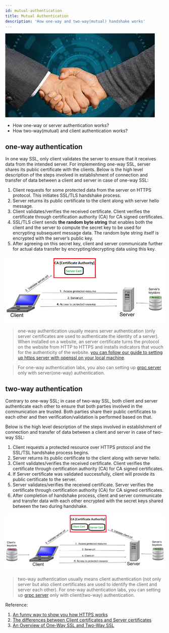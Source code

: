 ```yaml
---
id: mutual-authentication
title: Mutual Authentication
description: 'How one-way and two-way(mutual) handshake works'
---
```


![mutual-auth](/docs/assets/Security/mutual-auth.jpeg)


- How one-way or server authentication works?
- How two-way(mutual) and client authentication works?

## one-way authentication

In one way SSL, only client validates the server to ensure that it receives data from the intended server. For implementing one-way SSL, server shares its public certificate with the clients. 
Below is the high level description of the steps involved in establishment of connection and transfer of data between a client and server in case of one-way SSL:
 
1. Client requests for some protected data from the server on HTTPS protocol. This initiates SSL/TLS handshake process. 
2. Server returns its public certificate to the client along with server hello message.
3. Client validates/verifies the received certificate. Client verifies the certificate through certification authority (CA) for CA signed certificates.
4. SSL/TLS client sends **the random byte string** that enables both the client and the server to compute the secret key to be used for encrypting subsequent message data. The random byte string itself is encrypted with the server’s public key.
5. After agreeing on this secret key, client and server communicate further for actual data transfer by encrypting/decrypting data using this key. 

![one-way](/docs/assets/Security/one-way.png)

> one-way authentication usually means server authentication (only server certificates are used to authenticate the identity of a server). When installed on a website, an server certificate turns the protocol on the website from HTTP to HTTPS and installs indicators that vouch for the authenticity of the website. [you can follow our guide to setting up https server with openssl on your local machine](browser-authentication).  

> For one-way authentication labs, you also can setting up [grpc server](grpc-authentication) only with server(one-way) authentication.

## two-way authentication

Contrary to one-way SSL; in case of two-way SSL, both client and server authenticate each other to ensure that both parties involved in the communication are trusted. Both parties share their public certificates to each other and then verification/validation is performed based on that.
 
Below is the high level description of the steps involved in establishment of connection and transfer of data between a client and server in case of two-way SSL:

1. Client requests a protected resource over HTTPS protocol and the SSL/TSL handshake process begins.
2. Server returns its public certificate to the client along with server hello. 
3. Client validates/verifies the received certificate. Client verifies the certificate through certification authority (CA) for CA signed certificates.
4. If Server certificate was validated successfully, client will provide its public certificate to the server.
5. Server validates/verifies the received certificate. Server verifies the certificate through certification authority (CA) for CA signed certificates.
6. After completion of handshake process, client and server communicate and transfer data with each other encrypted with the secret keys shared between the two during handshake. 

![two-way](/docs/assets/Security/two-way.png)

> two-way authentication usually means client authentication (not only server but also client certificates are used to identify the client and server each other). For one-way authentication labs, you can setting up [grpc server](grpc-authentication) only with client(two-way) authentication.

Reference:
1. [An funny way to show you how HTTPS works](https://howhttps.works/)
1. [The differences between Client certificates and Server certificates](https://cheapsslsecurity.com/blog/client-certificate-vs-server-certificate-simplifying-the-difference/)
1. [An Overview of One-Way SSL and Two-Way SSL](https://tutorialspedia.com/an-overview-of-one-way-ssl-and-two-way-ssl/)

